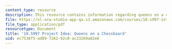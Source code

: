 ```yaml
---
content_type: resource
description: This resource contains information regarding queens on a chessboard.
file: https://ol-ocw-studio-app-qa.s3.amazonaws.com/courses/18-s997-introduction-to-matlab-programming-fall-2011/ec7538f5ad89726292c0ac23269a82e6_MIT18_S997F11_Queens.pdf
file_type: application/pdf
resourcetype: Document
title: '18.S997 Project Idea: Queens on a Chessboard'
uid: ec7538f5-ad89-7262-92c0-ac23269a82e6
---
```

